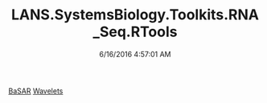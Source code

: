 ﻿---
title: LANS.SystemsBiology.Toolkits.RNA_Seq.RTools
date: 6/16/2016 4:57:01 AM
---

[BaSAR](T-LANS.SystemsBiology.Toolkits.RNA_Seq.RTools.BaSAR.html)
[Wavelets](T-LANS.SystemsBiology.Toolkits.RNA_Seq.RTools.Wavelets.html)
